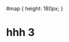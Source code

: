 <link rel="stylesheet" href="https://unpkg.com/leaflet@1.9.2/dist/leaflet.css"
     integrity="sha256-sA+zWATbFveLLNqWO2gtiw3HL/lh1giY/Inf1BJ0z14="
     crossorigin=""/>
 
<!-- Make sure you put this AFTER Leaflet's CSS -->
<script src="https://unpkg.com/leaflet@1.9.2/dist/leaflet.js"
     integrity="sha256-o9N1jGDZrf5tS+Ft4gbIK7mYMipq9lqpVJ91xHSyKhg="
     crossorigin=""></script>

#map { height: 180px; }     

<div id="map"></div>

     
<div id="text"></div>
<div id=two">
<h1>hhh 3</h1>
</div>
 
<script>
document.getElementById("text").innerHTML = "Text added by JavaScript code";
alert("one");
var map = L.map('map').setView([51.505, -0.09], 13);
alert("two");
</script>
 
